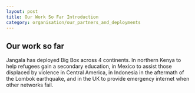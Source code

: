 ```yaml
---
layout: post
title: Our Work So Far Introduction
category: organisation/our_partners_and_deployments
---
```

## Our work so far
Jangala has deployed Big Box across 4 continents. In northern Kenya to help refugees gain a secondary education, in Mexico to assist those displaced by violence in Central America, in Indonesia in the aftermath of the Lombok earthquake, and in the UK to provide emergency internet when other networks fail.

